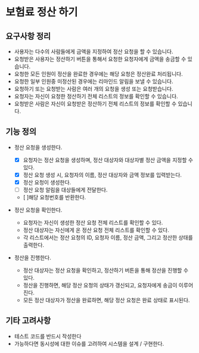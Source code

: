 # 보험료 정산 하기 

## 요구사항 정리
- 사용자는 다수의 사람들에게 금액을 지정하여 정산 요청을 할 수 있습니다.
- 요청받은 사용자는 정산하기 버튼을 통해서 요청한 요청자에게 금액을 송금할 수 있습니다.
- 요청한 모든 인원이 정산을 완료한 경우에는 해당 요청은 정산완료 처리됩니다.
- 요청한 일부 인원중 미정산된 경우에는 리마인드 알림을 보낼 수 있습니다.
- 요청하기 또는 요청받는 사람은 여러 개의 요청을 생성 또는 요청받습니다.
- 요청자는 자신이 요청한 정산하기 전체 리스트의 정보를 확인할 수 있습니다.
- 요청받은 사람은 자신이 요청받은 정산하기 전체 리스트의 정보를 확인할 수 있습니다.


## 기능 정의

- 정산 요청을 생성한다.
  - [x] 요청자는 정산 요청을 생성하며, 정산 대상자와 대상자별 정산 금액을 지정할 수 있다.
  - [x] 정산 요청 생성 시, 요청자의 이름, 정산 대상자와 금액 정보를 입력받는다.
  - [x] 정산 요청이 생성한다.
  - [ ] 정산 요청 알림을 대상들에게 전달한다.
  - [ ]해당 요청번호를 반환한다.

- 정산 요청을 확인한다.
  -  요청자는 자신이 생성한 정산 요청 전체 리스트를 확인할 수 있다.
  - 정산 대상자는 자신에게 온 정산 요청 전체 리스트를 확인할 수 있다.
  - 각 리스트에서는 정산 요청의 ID, 요청자 이름, 정산 금액, 그리고 정산한 상태를 출력한다.

- 정산을 진행한다.
  - 정산 대상자는 정산 요청을 확인하고, 정산하기 버튼을 통해 정산을 진행할 수 있다.
  - 정산을 진행하면, 해당 정산 요청의 상태가 갱신되고, 요청자에게 송금이 이루어진다.
  - 모든 정산 대상자가 정산을 완료하면, 해당 정산 요청은 완료 상태로 표시된다.

## 기타 고려사항
- 테스트 코드를 반드시 작성한다
- 가능하다면 동시성에 대한 이슈를 고려하여 시스템을 설계 / 구현한다.
